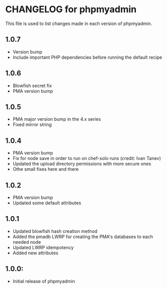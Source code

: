 # CHANGELOG for phpmyadmin

This file is used to list changes made in each version of phpmyadmin.

## 1.0.7

* Version bump
* Include important PHP dependencies before running the default recipe

## 1.0.6

* Blowfish secret fix
* PMA version bump

## 1.0.5

* PMA major version bump in the 4.x series
* Fixed mirror string

## 1.0.4

* PMA version bump
* Fix for node save in order to run on chef-solo runs (credit: Ivan Tanev)
* Updated the upload directory permissions with more secure ones
* Othe small fixes here and there

## 1.0.2

* PMA version bump
* Updated some default attributes

## 1.0.1

* Updated blowfish hash creation method
* Added the pmadb LWRP for creating the PMA's databases to each needed node
* Updated LWRP idempotency
* Added new attributes

## 1.0.0:

* Initial release of phpmyadmin
